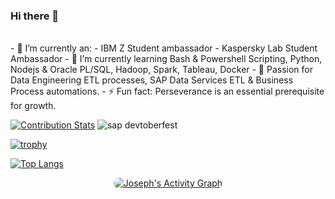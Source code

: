 ### Hi there 👋

<br/>
- 🔭 I’m currently an:
    - IBM Z Student ambassador
    - Kaspersky Lab Student Ambassador
- 🌱 I’m currently learning Bash & Powershell Scripting, Python, Nodejs & Oracle PL/SQL, Hadoop, Spark, Tableau, Docker
- 🤔 Passion for Data Engineering ETL processes, SAP Data Services ETL & Business Process automations.
- ⚡ Fun fact: Perseverance is an essential prerequisite for growth.

[![Contribution Stats](https://github-contribution-stats.vercel.app/api/?username=Ngugisenior)](https://github.com/LordDashMe/github-contribution-stats/)
![sap devtoberfest](https://devrel-tools-prod-scn-badges-srv.cfapps.eu10.hana.ondemand.com/showcaseBadges/josephmuiruri)

[![trophy](https://github-profile-trophy.vercel.app/?username=Ngugisenior&theme=tokyonight)](https://github.com/ryo-ma/github-profile-trophy)

[![Top Langs](https://github-readme-stats.vercel.app/api/top-langs/?username=Ngugisenior)](https://github.com/anuraghazra/github-readme-stats)

<div align="center">
  <a href="#">
  <img style="border-radius:20px; overflow:hidden;"
       alt="Joseph's Activity Graph" 
       src="https://activity-graph.herokuapp.com/graph?username=Ngugisenior&custom_title=Ngugisenior&count_private=true&theme=react-dark" />
  </a>
</div>




